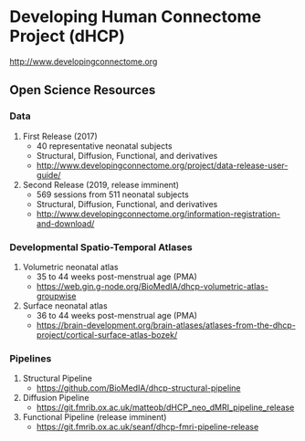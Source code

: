 # Developing Human Connectome Project (dHCP)
http://www.developingconnectome.org

## Open Science Resources

### Data
1. First Release (2017)
    - 40 representative neonatal subjects
    - Structural, Diffusion, Functional, and derivatives
    - http://www.developingconnectome.org/project/data-release-user-guide/
2. Second Release (2019, release imminent)
    - 569 sessions from 511 neonatal subjects
    - Structural, Diffusion, Functional, and derivatives
    - http://www.developingconnectome.org/information-registration-and-download/

### Developmental Spatio-Temporal Atlases
1. Volumetric neonatal atlas
    - 35 to 44 weeks post-menstrual age (PMA)
    - https://web.gin.g-node.org/BioMedIA/dhcp-volumetric-atlas-groupwise
2. Surface neonatal atlas
    - 36 to 44 weeks post-menstrual age (PMA)
    - https://brain-development.org/brain-atlases/atlases-from-the-dhcp-project/cortical-surface-atlas-bozek/
    
### Pipelines
1. Structural Pipeline
    - https://github.com/BioMedIA/dhcp-structural-pipeline
2. Diffusion Pipeline
    - https://git.fmrib.ox.ac.uk/matteob/dHCP_neo_dMRI_pipeline_release
3. Functional Pipeline (release imminent)
    - https://git.fmrib.ox.ac.uk/seanf/dhcp-fmri-pipeline-release
